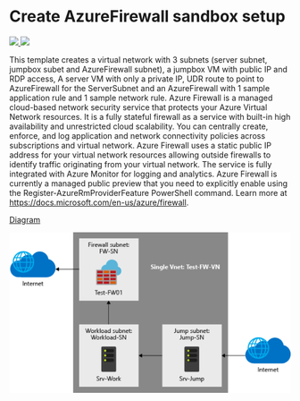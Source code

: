 # Create AzureFirewall sandbox setup

<a href="https://portal.azure.com/#create/Microsoft.Template/uri/https%3A%2F%2Fraw.githubusercontent.com%2FIrekRomaniuk%2Fazure%2Fmaster%2Fazurefirewall-sandbox%2Fazuredeploy.json" target="_blank">
    <img src="http://azuredeploy.net/deploybutton.png"/>
</a>
<a href="http://armviz.io/#/?load=https%3A%2F%2Fraw.githubusercontent.com%2FIrekRomaniuk%2Fazure%2Fmaster%2Fazurefirewall-sandbox%2Fazuredeploy.json" target="_blank">
    <img src="http://armviz.io/visualizebutton.png"/>
</a>

This template creates a virtual network with 3 subnets (server subnet, jumpbox subet and AzureFirewall subnet), a jumpbox VM with public IP and RDP access,
A server VM with only a private IP, UDR route to point to AzureFirewall for the ServerSubnet and an AzureFirewall with 1 sample application rule and 1 sample network rule.
Azure Firewall is a managed cloud-based network security service that protects your Azure Virtual Network resources.
It is a fully stateful firewall as a service with built-in high availability and unrestricted cloud scalability.
You can centrally create, enforce, and log application and network connectivity policies across subscriptions and virtual network.
Azure Firewall uses a static public IP address for your virtual network resources allowing outside firewalls to identify traffic originating from your virtual network.
The service is fully integrated with Azure Monitor for logging and analytics.
Azure Firewall is currently a managed public preview that you need to explicitly enable using the Register-AzureRmProviderFeature PowerShell command. Learn more at https://docs.microsoft.com/en-us/azure/firewall.

[Diagram](https://docs.microsoft.com/en-us/azure/firewall/tutorial-firewall-deploy-portal)

![Diagram](tutorial_network.png)